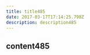 ```yaml
---
title: title485
date: 2017-03-17T17:14:25.798Z
description: description485
---
```


## content485
  
